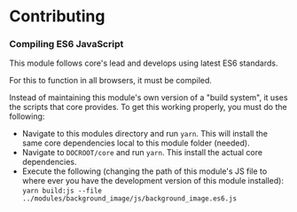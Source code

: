 # Contributing

### Compiling ES6 JavaScript

This module follows core's lead and develops using latest ES6 standards.

For this to function in all browsers, it must be compiled.

Instead of maintaining this module's own version of a "build system", it uses
the scripts that core provides. To get this working properly, you must do the
following:

- Navigate to this modules directory and run `yarn`. This will install the same
  core dependencies local to this module folder (needed).
- Navigate to `DOCROOT/core` and run `yarn`. This install the actual core
  dependencies.
- Execute the following (changing the path of this module's JS file to where
  ever you have the development version of this module installed):
  `yarn build:js --file ../modules/background_image/js/background_image.es6.js`
